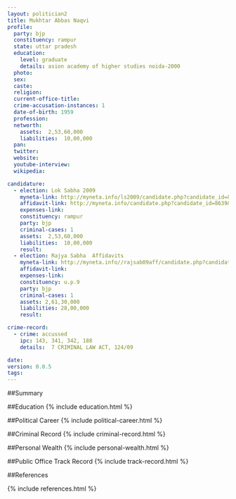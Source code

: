 ```yaml
---
layout: politician2
title: Mukhtar Abbas Naqvi
profile: 
  party: bjp
  constituency: rampur
  state: uttar pradesh
  education: 
    level: graduate
    details: asion academy of higher studies noida-2000
  photo: 
  sex: 
  caste: 
  religion: 
  current-office-title: 
  crime-accusation-instances: 1
  date-of-birth: 1959
  profession: 
  networth: 
    assets:  2,53,60,000
    liabilities:  10,00,000
  pan: 
  twitter: 
  website: 
  youtube-interview: 
  wikipedia: 

candidature: 
  - election: Lok Sabha 2009
    myneta-link: http://myneta.info/ls2009/candidate.php?candidate_id=8639
    affidavit-link: http://myneta.info/candidate.php?candidate_id=8639&scan=original
    expenses-link: 
    constituency: rampur 
    party: bjp
    criminal-cases: 1
    assets:  2,53,60,000
    liabilities:  10,00,000
    result:  
  - election: Rajya Sabha  Affidavits
    myneta-link: http://myneta.info//rajsab09aff/candidate.php?candidate_id=283
    affidavit-link: 
    expenses-link: 
    constituency: u.p.9 
    party: bjp
    criminal-cases: 1
    assets: 2,61,30,000
    liabilities: 28,00,000
    result:  

crime-record: 
  - crime: accussed
    ipc: 143, 341, 342, 188
    details:  7 CRIMINAL LAW ACT, 124/09  

date: 
version: 0.0.5
tags: 
---
```

##Summary


##Education
{% include education.html %}


##Political Career
{% include political-career.html %}


##Criminal Record
{% include criminal-record.html %}


##Personal Wealth
{% include personal-wealth.html %}


##Public Office Track Record
{% include track-record.html %}


##References


{% include references.html %}